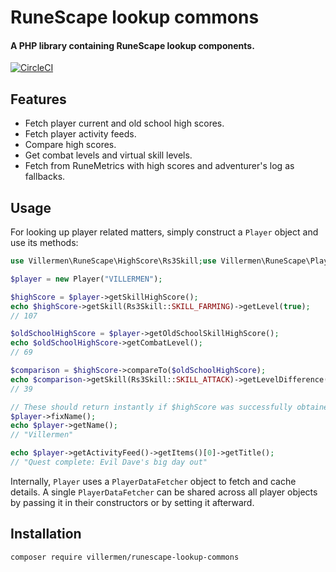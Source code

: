 # RuneScape lookup commons

#### A PHP library containing RuneScape lookup components.

[![CircleCI](https://circleci.com/gh/villermen/runescape-lookup-commons.svg?style=svg)](https://circleci.com/gh/villermen/runescape-lookup-commons)

## Features

- Fetch player current and old school high scores.
- Fetch player activity feeds.
- Compare high scores.
- Get combat levels and virtual skill levels.
- Fetch from RuneMetrics with high scores and adventurer's log as fallbacks.

## Usage

For looking up player related matters, simply construct a `Player` object and use its methods:

```php
use Villermen\RuneScape\HighScore\Rs3Skill;use Villermen\RuneScape\Player;

$player = new Player("VILLERMEN");

$highScore = $player->getSkillHighScore();
echo $highScore->getSkill(Rs3Skill::SKILL_FARMING)->getLevel(true);
// 107

$oldSchoolHighScore = $player->getOldSchoolSkillHighScore();
echo $oldSchoolHighScore->getCombatLevel();
// 69

$comparison = $highScore->compareTo($oldSchoolHighScore);
echo $comparison->getSkill(Rs3Skill::SKILL_ATTACK)->getLevelDifference(true);
// 39

// These should return instantly if $highScore was successfully obtained from RuneMetrics
$player->fixName();
echo $player->getName();
// "Villermen"

echo $player->getActivityFeed()->getItems()[0]->getTitle();
// "Quest complete: Evil Dave's big day out"
```

Internally, `Player` uses a `PlayerDataFetcher` object to fetch and cache details.
A single `PlayerDataFetcher` can be shared across all player objects by passing it in their constructors or by setting it afterward.

## Installation

`composer require villermen/runescape-lookup-commons`
